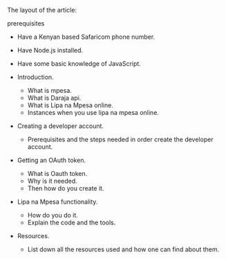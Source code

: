The layout of the article:

prerequisites
- Have a Kenyan based Safaricom phone number.
- Have Node.js installed.
- Have some basic knowledge of JavaScript.

- Introduction.
    - What is mpesa.
    - What is Daraja api.
    - What is Lipa na Mpesa online.
    - Instances when you use lipa na mpesa online.

- Creating a developer account.

    - Prerequisites and the steps needed in order create the developer account.


- Getting an OAuth token.

    - What is Oauth token.
    - Why is it needed.
    - Then how do you create it.

- Lipa na Mpesa functionality.

    - How do you do it.
    - Explain the code and the tools.

- Resources.

    - List down all the resources used and how one can find about them.